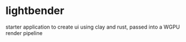 # lightbender

starter application to create ui using clay and rust, passed into a WGPU render pipeline

